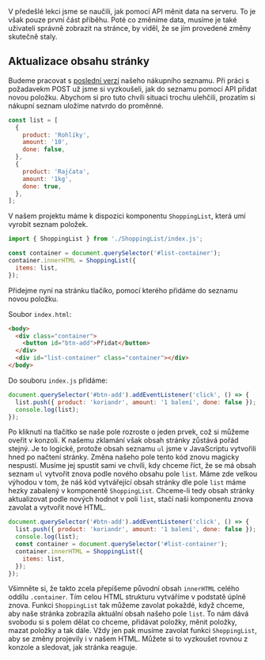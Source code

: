 V předešlé lekci jsme se naučili, jak pomocí API měnit data na serveru. To je však pouze první část příběhu. Poté co změníme data, musíme je také uživateli správně zobrazit na stránce, by viděl, že se jím provedené změny skutečně staly.

## Aktualizace obsahu stránky

Budeme pracovat s [poslední verzí](https://github.com/podlomar/skladani-komponent) našeho nákupního seznamu. Při práci s požadavekm POST už jsme si vyzkoušeli, jak do seznamu pomocí API přidat novou položku. Abychom si pro tuto chvíli situaci trochu ulehčili, prozatím si nákupní seznam uložíme natvrdo do proměnné.

```js
const list = [
  {
    product: 'Rohlíky',
    amount: '10',
    done: false,
  },
  {
    product: 'Rajčata',
    amount: '1kg',
    done: true,
  },
];
```

V našem projektu máme k dispozici komponentu `ShoppingList`, která umí vyrobit seznam položek.

```js
import { ShoppingList } from './ShoppingList/index.js';

const container = document.querySelector('#list-container');
container.innerHTML = ShoppingList({
  items: list,
});
```

Přidejme nyní na stránku tlačíko, pomocí kterého přidáme do seznamu novou položku.

Soubor `index.html`:

```html
<body>
  <div class="container">
    <button id="btn-add">Přidat</button>
  </div>
  <div id="list-container" class="container"></div>
</body>
```

Do souboru `index.js` přidáme:

```js
document.querySelector('#btn-add').addEventListener('click', () => {
  list.push({ product: 'koriandr', amount: '1 balení', done: false });
  console.log(list);
});
```

Po kliknutí na tlačítko se naše pole rozroste o jeden prvek, což si můžeme oveřit v konzoli. K našemu zklamání však obsah stránky zůstává pořád stejný. Je to logické, protože obsah seznamu `ul` jsme v JavaScriptu vytvořili hned po načtení stránky. Změna našeho pole tento kód znovu magicky nespustí. Musíme jej spustit sami ve chvíli, kdy chceme říct, že se má obsah seznam `ul` vytvořit znova podle nového obsahu pole `list`. Máme zde velkou výhodou v tom, že náš kód vytvářející obsah stránky dle pole `list` máme hezky zabalený v komponentě `ShoppingList`. Chceme-li tedy obsah stránky aktualizovat podle nových hodnot v poli `list`, stačí naši komponentu znova zavolat a vytvořit nové HTML.

```js
document.querySelector('#btn-add').addEventListener('click', () => {
  list.push({ product: 'koriandr', amount: '1 balení', done: false });
  console.log(list);
  const container = document.querySelector('#list-container');
  container.innerHTML = ShoppingList({
    items: list,
  });
});
```

Všimněte si, že takto zcela přepíšeme původní obsah `innerHTML` celého oddílu `.container`. Tím celou HTML strukturu vytváříme v podstatě úplně znova. Funkci `ShoppingList` tak můžeme zavolat pokaždé, když chceme, aby naše stránka zobrazila aktuální obsah našeho pole `list`. To nám dává svobodu si s polem dělat co chceme, přidávat položky, měnit položky, mazat položky a tak dále. Vždy jen pak musíme zavolat funkci `ShoppingList`, aby se změny projevily i v našem HTML. Můžete si to vyzkoušet rovnou z konzole a sledovat, jak stránka reaguje.

<!-- ### Zpracování vstupu od uživatele

Do teď jsme měnili obsah našeho pole programaticky. Nyní však chceme umožnit uživateli, aby mohl do nákupního seznamu sám přidat nějakou položku. K tomu budeme v HTML potřebovat textové políčka pro název a množství, a tlačítko pro provedení samotné akce.

```html
<section id="list-section"></section>

<input type="text" id="product-input" />
<input type="text" id="amount-input" />
<button id="add-btn">Přidat</button>

<script src="index.js"></script>
</body>
```

Když uživatel klikne na tlačíko, musíme udělat tyto tři věci:

1. získat příslušné hodnoty z textových políček,
1. přidat do pole `list` nový objekt vytvořený z těchto hodnot,
1. aktualizovat obsah seznamu `ol` voláním komponenty `ShoppingList`.

```js
const addBtn = document.querySelector('#add-btn');
addBtn.addEventListener('click', () => {
  const name = document.querySelector('#name-product').value;
  const amount = document.querySelector('#amount-input').value;
  list.push({ product: product, amount: amount });

  const listSection = document.querySelector('#list-section');
  listSection.innerHTML = ShoppingList({ items: list });
});
``` -->
